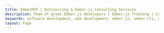 ```yaml
---
title: EmberMVP | Outsourcing & Ember.js Сonsulting Services
description: Team of great Ember.js developers | Ember.js Training | Code Audits | Hire developers | Startup MVP
keywords: software development, web development, ember.js, ember-cli, startup, mvp, russian developers, ember consulting, ember training
layout: Page
---
```


